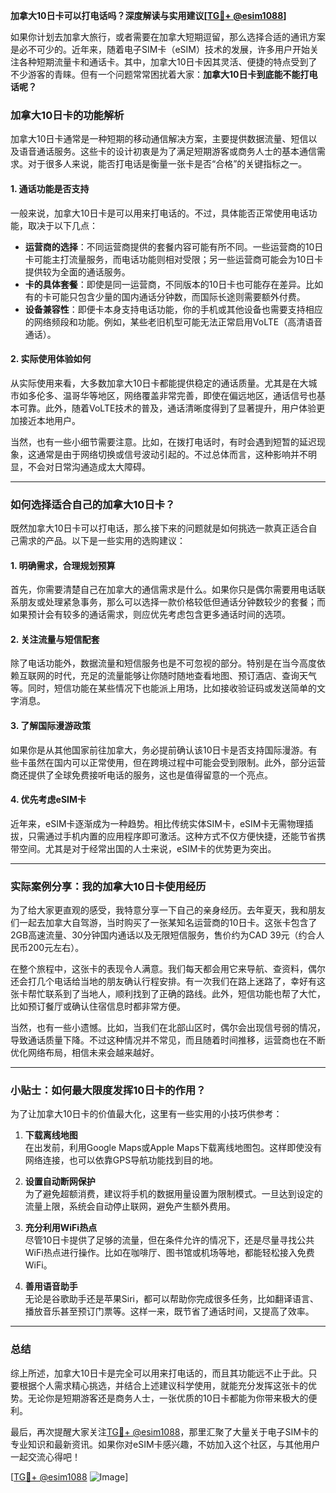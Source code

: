 **加拿大10日卡可以打电话吗？深度解读与实用建议[[TG💪+ @esim1088](https://t.me/s/esim1088)]**

如果你计划去加拿大旅行，或者需要在加拿大短期逗留，那么选择合适的通讯方案是必不可少的。近年来，随着电子SIM卡（eSIM）技术的发展，许多用户开始关注各种短期流量卡和通话卡。其中，加拿大10日卡因其灵活、便捷的特点受到了不少游客的青睐。但有一个问题常常困扰着大家：**加拿大10日卡到底能不能打电话呢？**

### 加拿大10日卡的功能解析

加拿大10日卡通常是一种短期的移动通信解决方案，主要提供数据流量、短信以及语音通话服务。这些卡的设计初衷是为了满足短期游客或商务人士的基本通信需求。对于很多人来说，能否打电话是衡量一张卡是否“合格”的关键指标之一。

#### 1. **通话功能是否支持**
一般来说，加拿大10日卡是可以用来打电话的。不过，具体能否正常使用电话功能，取决于以下几点：
- **运营商的选择**：不同运营商提供的套餐内容可能有所不同。一些运营商的10日卡可能主打流量服务，而电话功能则相对受限；另一些运营商可能会为10日卡提供较为全面的通话服务。
- **卡的具体套餐**：即使是同一运营商，不同版本的10日卡也可能存在差异。比如有的卡可能只包含少量的国内通话分钟数，而国际长途则需要额外付费。
- **设备兼容性**：即便卡本身支持电话功能，你的手机或其他设备也需要支持相应的网络频段和功能。例如，某些老旧机型可能无法正常启用VoLTE（高清语音通话）。

#### 2. **实际使用体验如何**
从实际使用来看，大多数加拿大10日卡都能提供稳定的通话质量。尤其是在大城市如多伦多、温哥华等地区，网络覆盖非常完善，即使在偏远地区，通话信号也基本可靠。此外，随着VoLTE技术的普及，通话清晰度得到了显著提升，用户体验更加接近本地用户。

当然，也有一些小细节需要注意。比如，在拨打电话时，有时会遇到短暂的延迟现象，这通常是由于网络切换或信号波动引起的。不过总体而言，这种影响并不明显，不会对日常沟通造成太大障碍。

---

### 如何选择适合自己的加拿大10日卡？

既然加拿大10日卡可以打电话，那么接下来的问题就是如何挑选一款真正适合自己需求的产品。以下是一些实用的选购建议：

#### 1. **明确需求，合理规划预算**
首先，你需要清楚自己在加拿大的通信需求是什么。如果你只是偶尔需要用电话联系朋友或处理紧急事务，那么可以选择一款价格较低但通话分钟数较少的套餐；而如果预计会有较多的通话需求，则应优先考虑包含更多通话时间的选项。

#### 2. **关注流量与短信配套**
除了电话功能外，数据流量和短信服务也是不可忽视的部分。特别是在当今高度依赖互联网的时代，充足的流量能够让你随时随地查看地图、预订酒店、查询天气等。同时，短信功能在某些情况下也能派上用场，比如接收验证码或发送简单的文字消息。

#### 3. **了解国际漫游政策**
如果你是从其他国家前往加拿大，务必提前确认该10日卡是否支持国际漫游。有些卡虽然在国内可以正常使用，但在跨境过程中可能会受到限制。此外，部分运营商还提供了全球免费接听电话的服务，这也是值得留意的一个亮点。

#### 4. **优先考虑eSIM卡**
近年来，eSIM卡逐渐成为一种趋势。相比传统实体SIM卡，eSIM卡无需物理插拔，只需通过手机内置的应用程序即可激活。这种方式不仅方便快捷，还能节省携带空间。尤其是对于经常出国的人士来说，eSIM卡的优势更为突出。

---

### 实际案例分享：我的加拿大10日卡使用经历

为了给大家更直观的感受，我特意分享一下自己的亲身经历。去年夏天，我和朋友们一起去加拿大自驾游，当时购买了一张某知名运营商的10日卡。这张卡包含了2GB高速流量、30分钟国内通话以及无限短信服务，售价约为CAD 39元（约合人民币200元左右）。

在整个旅程中，这张卡的表现令人满意。我们每天都会用它来导航、查资料，偶尔还会打几个电话给当地的朋友确认行程安排。有一次我们在路上迷路了，幸好有这张卡帮忙联系到了当地人，顺利找到了正确的路线。此外，短信功能也帮了大忙，比如预订餐厅或确认住宿信息时都非常方便。

当然，也有一些小遗憾。比如，当我们在北部山区时，偶尔会出现信号弱的情况，导致通话质量下降。不过这种情况并不常见，而且随着时间推移，运营商也在不断优化网络布局，相信未来会越来越好。

---

### 小贴士：如何最大限度发挥10日卡的作用？

为了让加拿大10日卡的价值最大化，这里有一些实用的小技巧供参考：

1. **下载离线地图**  
在出发前，利用Google Maps或Apple Maps下载离线地图包。这样即使没有网络连接，也可以依靠GPS导航功能找到目的地。

2. **设置自动断网保护**  
为了避免超额消费，建议将手机的数据用量设置为限制模式。一旦达到设定的流量上限，系统会自动停止联网，避免产生额外费用。

3. **充分利用WiFi热点**  
尽管10日卡提供了足够的流量，但在条件允许的情况下，还是尽量寻找公共WiFi热点进行操作。比如在咖啡厅、图书馆或机场等地，都能轻松接入免费WiFi。

4. **善用语音助手**  
无论是谷歌助手还是苹果Siri，都可以帮助你完成很多任务，比如翻译语言、播放音乐甚至预订门票等。这样一来，既节省了通话时间，又提高了效率。

---

### 总结

综上所述，加拿大10日卡是完全可以用来打电话的，而且其功能远不止于此。只要根据个人需求精心挑选，并结合上述建议科学使用，就能充分发挥这张卡的优势。无论你是短期游客还是商务人士，一张优质的10日卡都能为你带来极大的便利。

最后，再次提醒大家关注[TG💪+ @esim1088](https://t.me/s/esim1088)，那里汇聚了大量关于电子SIM卡的专业知识和最新资讯。如果你对eSIM卡感兴趣，不妨加入这个社区，与其他用户一起交流心得吧！

[[TG💪+ @esim1088](https://t.me/s/esim1088) ![Image](https://i.postimg.cc/4NQfJmqS/Snipaste-2025-05-13-00-14-12.png)]